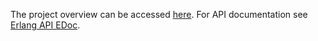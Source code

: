 The project overview can be accessed [here](http://qoocku.github.com/clojure-like-erlang-agents/doc/overview-summary.html).
For API documentation see [Erlang API EDoc](http://qoocku.github.com/clojure-like-erlang-agents/doc/index.html).
 

